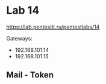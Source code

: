 # Lab 14

https://lab.pentestit.ru/pentestlabs/14

Gateways: 
  * 192.168.101.14
  * 192.168.101.15
  
## Mail - Token

